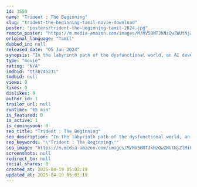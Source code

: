 ```yaml
---
id: 3550
name: "Trident : The Beginning"
slug: "trident-the-beginning-tamil-movie-download"
poster: "posters/trident-the-beginning-tamil-2024.jpg"
remote_poster: "https://m.media-amazon.com/images/M/MV5BMTJkNzQwZWUtNjZlMi00ZmM2LWI2NGQtMGFiMDIwOGRmMDIxXkEyXkFqcGdeQXVyMTYwNDI1NDUw._V1_SX300.jpg"
original_language: "Tamil"
dubbed_in: null
released_date: "05 Jan 2024"
synopsis: "In the labyrinth path of the dysfunctional world, an AI developer, along with his creation, embarks on a journey to find his missing wife, an astrobiologist who went in search of a cure for their dying son."
type: "movie"
rating: "N/A"
imdbid: "tt30745231"
tmdbid: null
views: 0
likes: 0
dislikes: 0
author_id: 1
trailer_url: null
runtime: "65 min"
is_featured: 0
is_active: 1
is_comingsoon: 0
seo_title: "Trident : The Beginning"
seo_description: "In the labyrinth path of the dysfunctional world, an AI developer, along with his creation, embarks on a journey to find his missing wife, an astrobiologist who went in search of a cure for their dying son."
seo_keywords: "\"Trident : The Beginning\""
seo_image: "https://m.media-amazon.com/images/M/MV5BMTJkNzQwZWUtNjZlMi00ZmM2LWI2NGQtMGFiMDIwOGRmMDIxXkEyXkFqcGdeQXVyMTYwNDI1NDUw._V1_SX300.jpg"
screenshots: null
redirect_to: null
social_shares: 0
created_at: 2025-04-19 05:03:19
updated_at: 2025-04-19 05:03:19
---
```


